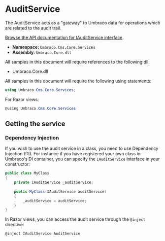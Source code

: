 # AuditService

The AuditService acts as a "gateway" to Umbraco data for operations which are related to the audit trail.

[Browse the API documentation for IAuditService interface](https://apidocs.umbraco.com/v9/csharp/api/Umbraco.Cms.Core.Services.IAuditService.html).

 * **Namespace:** `Umbraco.Cms.Core.Services` 
 * **Assembly:** `Umbraco.Core.dll`

 All samples in this document will require references to the following dll:

* Umbraco.Core.dll

All samples in this document will require the following using statements:

```csharp
using Umbraco.Cms.Core.Services;
```

For Razor views:
```csharp
@using Umbraco.Cms.Core.Services
```

## Getting the service

### Dependency Injection

If you wish to use the audit service in a class, you need to use Dependency Injection (DI). For instance if you have registered your own class in Umbraco's DI container, you can specify the `IAuditService` interface in your constructor:

```csharp
public class MyClass
{
    private IAuditService _auditService;
    
    public MyClass(IAuditService auditService)
    {
        _auditService = auditService;
    }
}
```

In Razor views, you can access the audit service through the `@inject` directive:

```csharp
@inject IAuditService AuditService
```